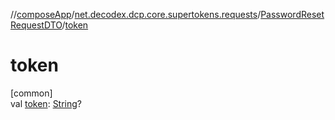 //[composeApp](../../../index.md)/[net.decodex.dcp.core.supertokens.requests](../index.md)/[PasswordResetRequestDTO](index.md)/[token](token.md)

# token

[common]\
val [token](token.md): [String](https://kotlinlang.org/api/latest/jvm/stdlib/kotlin/-string/index.html)?
